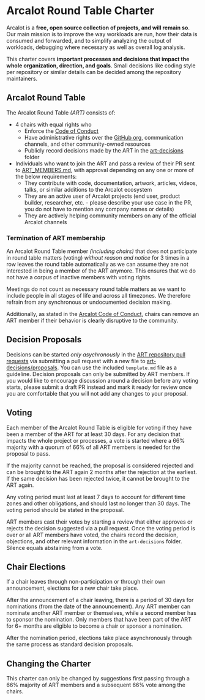 # Arcalot Round Table Charter

Arcalot is a **free, open source collection of projects, and will remain so**. Our main mission is to improve the way workloads are run, how their data is consumed and forwarded, and to simplify analyzing the output of workloads, debugging where necessary as well as overall log analysis.

This charter covers **important processes and decisions that impact the whole organization, direction, and goals**. Small decisions like coding style per repository or similar details can be decided among the repository maintainers.

## Arcalot Round Table

The Arcalot Round Table *(ART)* consists of:
* 4 chairs with equal rights who
  - Enforce the [Code of Conduct](https://github.com/arcalot/.github/blob/main/CODE_OF_CONDUCT.md)
  - Have administrative rights over the [GitHub org](https://github.com/arcalot), communication channels, and other community-owned resources
  - Publicly record decisions made by the ART in the [art-decisions](art-decisions) folder
* Individuals who want to join the ART and pass a review of their PR sent to [ART_MEMBERS.md](ART_MEMBERS.md), with approval depending on any one or more of the below requirements:
  - They contribute with code, documentation, artwork, articles, videos, talks, or similar additions to the Arcalot ecosystem
  - They are an active user of Arcalot projects (end user, product builder, researcher, etc. - please describe your use case in the PR, you do not have to mention any company names or details)
  - They are actively helping community members on any of the official Arcalot channels

### Termination of ART membership

An Arcalot Round Table member *(including chairs)* that does not participate in round table matters (voting) *without reason and notice* for 3 times in a row leaves the round table automatically as we can assume they are not interested in being a member of the ART anymore. This ensures that we do not have a corpus of inactive members with voting rights.

Meetings do not count as necessary round table matters as we want to include people in all stages of life and across all timezones. We therefore refrain from any synchronous or undocumented decision making.

Additionally, as stated in the [Arcalot Code of Conduct](https://github.com/arcalot/.github/blob/main/CODE_OF_CONDUCT.md), chairs can remove an ART member if their behavior is clearly disruptive to the community.

## Decision Proposals

Decisions can be started *only asychronously* in the [ART repository pull requests](https://github.com/arcalot/arcalot-round-table/pulls) via submitting a pull request with a new file to [art-decisions/proposals](art-decisions/proposals). You can use the included `template.md` file as a guideline. Decision proposals can only be submitted by ART members. If you would like to encourage discussion around a decision before any voting starts, please submit a draft PR instead and mark it ready for review once you are comfortable that you will not add any changes to your proposal.

## Voting

Each member of the Arcalot Round Table is eligible for voting if they have been a member of the ART for at least 30 days. For any decision that impacts the whole project or processes, a vote is started where a 66% majority with a quorum of 66% of all ART members is needed for the proposal to pass.

If the majority cannot be reached, the proposal is considered rejected and can be brought to the ART again 2 months after the rejection at the earliest. If the same decision has been rejected twice, it cannot be brought to the ART again.

Any voting period must last at least 7 days to account for different time zones and other obligations, and should last no longer than 30 days. The voting period should be stated in the proposal.

ART members cast their votes by starting a review that either approves or rejects the decision suggested via a pull request. Once the voting period is over or all ART members have voted, the chairs record the decision, objections, and other relevant information in the `art-decisions` folder. Silence equals abstaining from a vote.

## Chair Elections

If a chair leaves through non-participation or through their own announcement, elections for a new chair take place.

After the announcement of a chair leaving, there is a period of 30 days for nominations (from the date of the announcement). Any ART member can nominate another ART member or themselves, while a second member has to sponsor the nomination. Only members that have been part of the ART for 6+ months are eligible to become a chair or sponsor a nomination.

After the nomination period, elections take place asynchronously through the same process as standard decision proposals.

## Changing the Charter

This charter can only be changed by suggestions first passing through a 66% majority of ART members and a subsequent 66% vote among the chairs.
